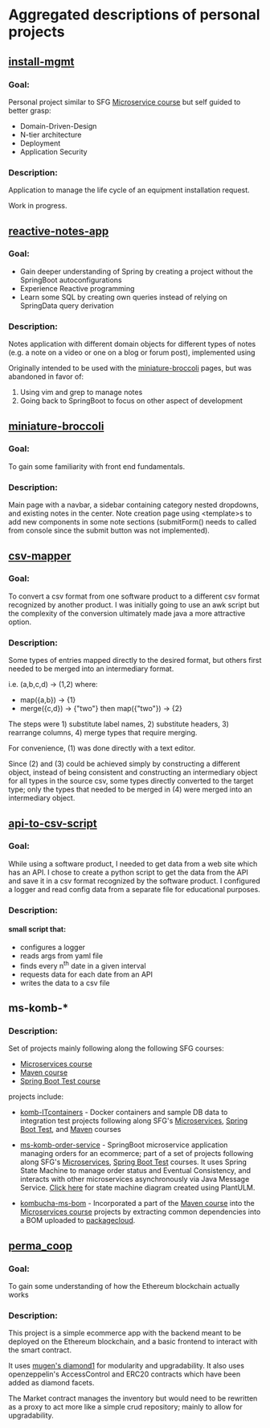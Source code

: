 # Aggregated descriptions of personal projects

## [install-mgmt](https://github.com/fabcaz/install-mgmt)

### Goal:

Personal project similar to SFG [Microservice course](https://www.udemy.com/course/spring-boot-microservices-with-spring-cloud-beginner-to-guru) but self guided to better grasp:
 - Domain-Driven-Design
 - N-tier architecture
 - Deployment
 - Application Security

### Description:

Application to manage the life cycle of an equipment installation request.

Work in progress.


## [reactive-notes-app](https://github.com/fabcaz/reactive-notes-app)

### Goal:
  * Gain deeper understanding of Spring by creating a project without the SpringBoot autoconfigurations
  * Experience Reactive programming
  * Learn some SQL by creating own queries instead of relying on SpringData query derivation

### Description:

Notes application with different domain objects for different types of notes (e.g. a note on a video or one on a blog or forum post), implemented using 

Originally intended to be used with the [miniature-broccoli](https://github.com/fabcaz/miniature-broccoli) pages, but was abandoned in favor of: 
1. Using vim and grep to manage notes
2. Going back to SpringBoot to focus on other aspect of development

## [miniature-broccoli](https://github.com/fabcaz/miniature-broccoli)

### Goal:

To gain some familiarity with front end fundamentals.

### Description:

Main page with a navbar, a sidebar containing category nested dropdowns, and existing notes in the center.
Note creation page using \<template\>s to add new components in some note sections (submitForm() needs to called from console since the submit button was not implemented).

## [csv-mapper](https://github.com/fabcaz/small-csv-mapper)

### Goal:

To convert a csv format from one software product to a different csv format recognized by another product. I was initially going to use an awk script but the complexity of the conversion ultimately made java a more attractive option.

### Description:
Some types of entries mapped directly to the desired format, but others first needed to be merged into an intermediary format.

i.e. (a,b,c,d) -> (1,2) where:
- map({a,b}) -> {1} 
- merge({c,d}) -> {"two"} then map({"two"}) -> {2}

The steps were 1) substitute label names, 2) substitute headers, 3) rearrange columns, 4) merge types that require merging.

For convenience, (1) was done directly with a text editor.

Since (2) and (3) could be achieved simply by constructing a different object, instead of being consistent and constructing an intermediary object for all types in the source csv, some types directly converted to the target type; only the types that needed to be merged in (4) were merged into an intermediary object.

## [api-to-csv-script](https://github.com/fabcaz/sturdy-garbanzo)

### Goal:

While using a software product, I needed to get data from a web site which has an API. I chose to create a python script to get the data from the API and save it in a csv format recognized by the software product. I configured a logger and read config data from a separate file for educational purposes.

### Description:

#### small script that:

- configures a logger
- reads args from yaml file
- finds every n<sup>th</sup> date in a given interval
- requests data for each date from an API
- writes the data to a csv file

## ms-komb-*

### Description:

Set of projects mainly following along the following SFG courses:

* [Microservices course](https://www.udemy.com/course/spring-boot-microservices-with-spring-cloud-beginner-to-guru)
* [Maven course](https://www.udemy.com/course/apache-maven-beginner-to-guru/)
* [Spring Boot Test course](https://www.udemy.com/course/testing-spring-boot-beginner-to-guru/)


projects include:

* [komb-ITcontainers](https://github.com/fabcaz/komb-ITcontainers) - Docker containers and sample DB data to integration test projects following along SFG's [Microservices](https://www.udemy.com/course/spring-boot-microservices-with-spring-cloud-beginner-to-guru), [Spring Boot Test](https://www.udemy.com/course/testing-spring-boot-beginner-to-guru/), and [Maven](https://www.udemy.com/course/apache-maven-beginner-to-guru/) courses

* [ms-komb-order-service](https://github.com/fabcaz/ms-komb-order-service) - SpringBoot microservice application managing orders for an ecommerce; part of a set of projects following along SFG's [Microservices](https://www.udemy.com/course/spring-boot-microservices-with-spring-cloud-beginner-to-guru), [Spring Boot Test](https://www.udemy.com/course/testing-spring-boot-beginner-to-guru/) courses. It uses Spring State Machine to manage order status and Eventual Consistency, and interacts with other microservices asynchronously via Java Message Service. [Click here](https://github.com/fabcaz/ms-komb-order-service/blob/master/src/main/resources/static/diagrams/sm-state-diagram.png) for state machine diagram created using PlantULM.

* [kombucha-ms-bom](https://github.com/fabcaz/kombucha-ms-bom) - Incorporated a part of the [Maven course](https://www.udemy.com/course/apache-maven-beginner-to-guru/) into the [Microservices course](https://www.udemy.com/course/spring-boot-microservices-with-spring-cloud-beginner-to-guru) projects by extracting common dependencies into a BOM uploaded to [packagecloud](https://packagecloud.io/kombuchamaster/release).

## [perma_coop](https://github.com/fabcaz/perma_coop)

### Goal:
To gain some understanding of how the Ethereum blockchain actually works

### Description:

This project is a simple ecommerce app with the backend meant to be deployed on the
Ethereum blockchain, and a basic frontend to interact with the smart contract.

It uses [mugen's diamond1](https://github.com/mudgen/diamond-1) for modularity and upgradability.
It also uses openzeppelin's AccessControl and ERC20 contracts which have
been added as diamond facets.

The Market contract manages the inventory but would need to be rewritten as a
proxy to act more like a simple crud repository; mainly to allow for upgradability.
